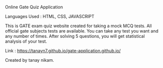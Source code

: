 Online Gate Quiz Application 

Languages Used : HTML, CSS, JAVASCRIPT

This is GATE exam quiz website created for taking a mock MCQ tests. All official gate subjects tests are available. You can take any test you want and any number of times. After solving 5 questions, you will get statistical analysis of your test.

Link : https://tanayn7.github.io/gate-application.github.io/

Created by tanay nikam.
